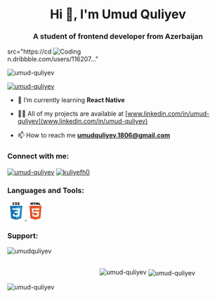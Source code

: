 <h1 align="center">Hi 👋, I'm Umud Quliyev</h1>
<h3 align="center">A student of frontend developer from Azerbaijan</h3>
<img align="right" alt="Coding" width="400"> src="https://cdn.dribbble.com/users/116207..."</img>

<p align="left"> <img src="https://komarev.com/ghpvc/?username=umud-quliyev&label=Profile%20views&color=0e75b6&style=flat" alt="umud-quliyev" /> </p>

<p align="left"> <a href="https://github.com/ryo-ma/github-profile-trophy"><img src="https://github-profile-trophy.vercel.app/?username=umud-quliyev" alt="umud-quliyev" /></a> </p>

- 🌱 I’m currently learning **React Native**

- 👨‍💻 All of my projects are available at [www.linkedin.com/in/umud-quliyev](www.linkedin.com/in/umud-quliyev)

- 📫 How to reach me **umudquliyev.1806@gmail.com**

<h3 align="left">Connect with me:</h3>
<p align="left">
<a href="https://linkedin.com/in/umud-quliyev" target="blank"><img align="center" src="https://raw.githubusercontent.com/rahuldkjain/github-profile-readme-generator/master/src/images/icons/Social/linked-in-alt.svg" alt="umud-quliyev" height="30" width="40" /></a>
<a href="https://instagram.com/kuliyefh0" target="blank"><img align="center" src="https://raw.githubusercontent.com/rahuldkjain/github-profile-readme-generator/master/src/images/icons/Social/instagram.svg" alt="kuliyefh0" height="30" width="40" /></a>
</p>

<h3 align="left">Languages and Tools:</h3>
<p align="left"> <a href="https://www.w3schools.com/css/" target="_blank" rel="noreferrer"> <img src="https://raw.githubusercontent.com/devicons/devicon/master/icons/css3/css3-original-wordmark.svg" alt="css3" width="40" height="40"/> </a> <a href="https://www.w3.org/html/" target="_blank" rel="noreferrer"> <img src="https://raw.githubusercontent.com/devicons/devicon/master/icons/html5/html5-original-wordmark.svg" alt="html5" width="40" height="40"/> </a> </p>

<h3 align="left">Support:</h3>
<p><a href="https://www.buymeacoffee.com/umudquliyev"> <img align="left" src="https://cdn.buymeacoffee.com/buttons/v2/default-yellow.png" height="50" width="210" alt="umudquliyev" /></a></p><br><br>

<p><img align="left" src="https://github-readme-stats.vercel.app/api/top-langs?username=umud-quliyev&show_icons=true&locale=en&layout=compact" alt="umud-quliyev" /></p>

<p>&nbsp;<img align="center" src="https://github-readme-stats.vercel.app/api?username=umud-quliyev&show_icons=true&locale=en" alt="umud-quliyev" /></p>

<p><img align="center" src="https://github-readme-streak-stats.herokuapp.com/?user=umud-quliyev&" alt="umud-quliyev" /></p>
